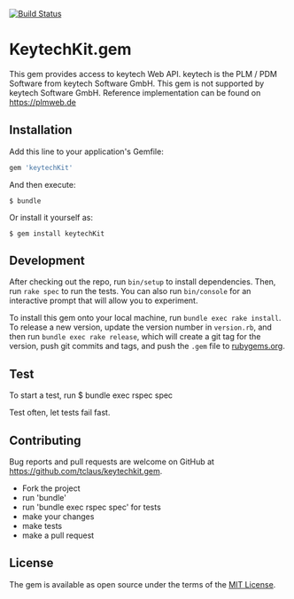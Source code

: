 
[![Build Status](https://travis-ci.org/tclaus/keytechkit.gem.svg?branch=master)](https://travis-ci.org/tclaus/keytechkit.gem)


# KeytechKit.gem

This gem provides access to keytech Web API. keytech is the PLM / PDM Software from keytech Software GmbH. This gem is not supported by keytech Software GmbH.
Reference implementation can be found on https://plmweb.de

## Installation

Add this line to your application's Gemfile:

```ruby
gem 'keytechKit'
```

And then execute:

    $ bundle

Or install it yourself as:

    $ gem install keytechKit


## Development

After checking out the repo, run `bin/setup` to install dependencies. Then, run `rake spec` to run the tests. You can also run `bin/console` for an interactive prompt that will allow you to experiment.

To install this gem onto your local machine, run `bundle exec rake install`. To release a new version, update the version number in `version.rb`, and then run `bundle exec rake release`, which will create a git tag for the version, push git commits and tags, and push the `.gem` file to [rubygems.org](https://rubygems.org).

## Test
To start a test, run
    $ bundle exec rspec spec

Test often, let tests fail fast.

## Contributing

Bug reports and pull requests are welcome on GitHub at https://github.com/tclaus/keytechkit.gem.

* Fork the project
* run 'bundle'
* run 'bundle exec rspec spec' for tests
* make your changes
* make tests
* make a pull request


## License

The gem is available as open source under the terms of the [MIT License](https://opensource.org/licenses/MIT).
